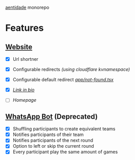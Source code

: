 [aentidade](https://aentidade.pages.dev) monorepo

# Features

## [Website](https://github.com/caiostoduto/aentidade/tree/main/@app/web)

- [x] Url shortner
- [x] Configurable redirects *(using cloudflare kvnamespace)*
- [x] Configurable default redirect *[app/not-found.tsx](https://github.com/caiostoduto/aentidade/blob/main/%40app/web/src/app/not-found.tsx)*
- [x] [*Link in bio*](https://aentidade.pages.dev/bio)
- [ ] *Homepage*


## [WhatsApp Bot](https://github.com/caiostoduto/aentidade/tree/whatsapp/%40app/whatsapp) (Deprecated)

- [x] Shuffling participants to create equivalent teams
- [x] Notifies participants of their team
- [x] Notifies participants of the next round
- [x] Option to left or skip the current round
- [x] Every participant play the same amount of games
